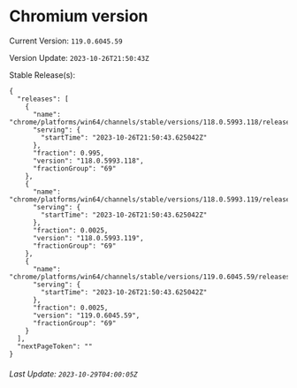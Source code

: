 # Chromium version

Current Version: `119.0.6045.59`

Version Update: `2023-10-26T21:50:43Z`

Stable Release(s):
```
{
  "releases": [
    {
      "name": "chrome/platforms/win64/channels/stable/versions/118.0.5993.118/releases/1698357043",
      "serving": {
        "startTime": "2023-10-26T21:50:43.625042Z"
      },
      "fraction": 0.995,
      "version": "118.0.5993.118",
      "fractionGroup": "69"
    },
    {
      "name": "chrome/platforms/win64/channels/stable/versions/118.0.5993.119/releases/1698357043",
      "serving": {
        "startTime": "2023-10-26T21:50:43.625042Z"
      },
      "fraction": 0.0025,
      "version": "118.0.5993.119",
      "fractionGroup": "69"
    },
    {
      "name": "chrome/platforms/win64/channels/stable/versions/119.0.6045.59/releases/1698357043",
      "serving": {
        "startTime": "2023-10-26T21:50:43.625042Z"
      },
      "fraction": 0.0025,
      "version": "119.0.6045.59",
      "fractionGroup": "69"
    }
  ],
  "nextPageToken": ""
}
```

###### Last Update: `2023-10-29T04:00:05Z`
        